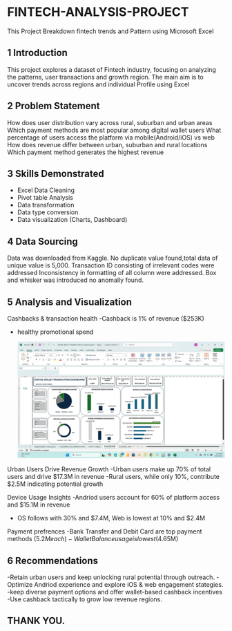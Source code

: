 # FINTECH-ANALYSIS-PROJECT
This Project Breakdown fintech trends and Pattern using Microsoft Excel
## 1 Introduction

This project explores a dataset of Fintech industry, focusing on analyzing the patterns,
user transactions and growth region.
The main aim is to uncover trends across regions and individual Profile using Excel

## 2 Problem Statement
How does user distribution vary across rural, suburban and urban areas
Which payment methods are most popular among digital wallet users
What percentage of users access the platform via mobile(Android/iOS) vs web
How does revenue differ between urban, suburban and rural locations
Which payment method generates the highest revenue

## 3 Skills Demonstrated
- Excel Data Cleaning
- Pivot table Analysis
- Data transformation
- Data type conversion
- Data visualization (Charts, Dashboard)
  
## 4 Data Sourcing
Data was downloaded from Kaggle.
No duplicate value found,total data of unique value is 5,000.
Transaction ID consisting of irrelevant codes were addressed
Inconsistency in formatting of all column were addressed.
Box and whisker was introduced no anomally found.

## 5 Analysis and Visualization
Cashbacks & transaction health
-Cashback is 1% of revenue ($253K)
- healthy promotional spend

  ![](https://github.com/Garnish471/FINTECH-ANALYSIS-PROJECT/blob/main/Screenshot%20(81).png)
  

Urban Users Drive Revenue Growth
-Urban users make up 70% of total users and drive $17.3M in revenue
-Rural users, while only 10%, contribute $2.5M indicating potential growth

Device Usage Insights
-Andriod users account for 60% of platform access and $15.1M in revenue
- OS follows with 30% and $7.4M, Web is lowest at 10% and $2.4M

Payment prefrences
-Bank Transfer and Debit Card are top payment methods ($5.2M each)
-Wallet Balance usage is lowest ($4.65M)

## 6 Recommendations
-Retain urban users and keep unlocking rural potential through outreach.
-Optimize Andriod experience and explore iOS & web engagement stategies.
-keep diverse payment options and offer wallet-based cashback incentives
-Use cashback tactically to grow low revenue regions.

## THANK YOU.
